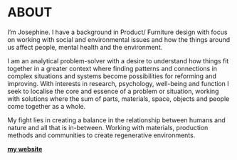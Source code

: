 # **ABOUT**

I’m Josephine. I have a background in Product/ Furniture design with focus on working with social and environmental issues and how the things around us affect people, mental health and the environment. 

I am an analytical problem-solver with a desire to understand how things fit together in a greater context where finding patterns and connections in complex situations and systems become possibilities for reforming and improving. With interests in research, psychology, well-being and function I seek to localise the core and essence of a problem or situation, working with solutions where the sum of parts, materials, space, objects and people come together as a whole.

My fight lies in creating a balance in the relationship between humans and nature and all that is in-between. Working with materials, production methods and communities to create regenerative environments.

 **[my website](https://community.emergentfutures.io/courses/5566525/content)**
